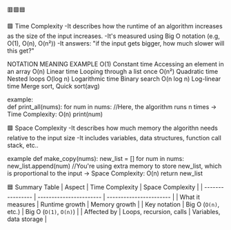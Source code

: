 🟥🟩🟦 

🟩 Time Complexity
-It describes how the runtime of an algorithm increases as the size of the input increases.
-It's measured using Big O notation (e.g, O(1), O(n), O(n²))
-It answers: "if the input gets bigger, how much slower will this get?"

NOTATION         MEANING             EXAMPLE
O(1)             Constant time       Accessing an element in an array
O(n)             Linear time         Looping through a list once
O(n²)            Quadratic time      Nested loops
O(log n)         Logarithmic time    Binary search
O(n log n)       Log-linear time     Merge sort, Quick sort(avg)

example:  
def print_all(nums):
    for num in nums:                  //Here, the algorithm runs n times → Time Complexity: O(n)
        print(num)


🟩 Space Complexity
-It describes how much memory the algorithn needs relative to the input size
-It includes variables, data structures, function call stack, etc..


example
def make_copy(nums):
    new_list = []
    for num in nums:
        new_list.append(num)          //You're using extra memory to store new_list, which is proportional to the input → Space Complexity: O(n)
    return new_list



🟦 Summary Table
| Aspect           | Time Complexity         | Space Complexity        |
| ---------------- | ----------------------- | ----------------------- |
| What it measures | Runtime growth          | Memory growth           |
| Key notation     | Big O (`O(n)`, etc.)    | Big O (`O(1)`, `O(n)`)  |
| Affected by      | Loops, recursion, calls | Variables, data storage |
